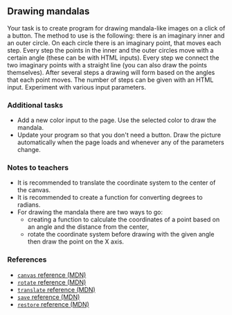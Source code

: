 ## Drawing mandalas

Your task is to create program for drawing mandala-like images on a click of a button. The method to use is the following: there is an imaginary inner and an outer circle. On each circle there is an imaginary point, that moves each step. Every step the points in the inner and the outer circles move with a certain angle (these can be with HTML inputs). Every step we connect the two imaginary points with a straight line (you can also draw the points themselves). After several steps a drawing will form based on the angles that each point moves. The number of steps can be given with an HTML input. Experiment with various input parameters.

### Additional tasks

- Add a new color input to the page. Use the selected color to draw the mandala.
- Update your program so that you don't need a button. Draw the picture automatically when the page loads and whenever any of the parameters change.

### Notes to teachers

- It is recommended to translate the coordinate system to the center of the canvas.
- It is recommended to create a function for converting degrees to radians.
- For drawing the mandala there are two ways to go: 
  - creating a function to calculate the coordinates of a point based on an angle and the distance from the center,
  - rotate the coordinate system before drawing with the given angle then draw the point on the X axis.

### References

- [`canvas` reference (MDN)][1]
- [`rotate` reference (MDN)][2]
- [`translate` reference (MDN)][3]
- [`save` reference (MDN)][4]
- [`restore` reference (MDN)][5]

[1]: https://developer.mozilla.org/en-US/docs/Web/API/CanvasRenderingContext2D
[2]: https://developer.mozilla.org/en-US/docs/Web/API/CanvasRenderingContext2D/rotate
[3]: https://developer.mozilla.org/en-US/docs/Web/API/CanvasRenderingContext2D/translate
[4]: https://developer.mozilla.org/en-US/docs/Web/API/CanvasRenderingContext2D/save
[5]: https://developer.mozilla.org/en-US/docs/Web/API/CanvasRenderingContext2D/restore
